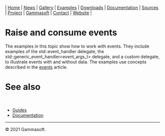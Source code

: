 | [Home](home.md) | [News](news.md) | [Gallery](gallery.md) | [Examples](examples.md) | [Downloads](downloads.md) | [Documentation](documentation.md) | [Sources](https://github.com/gammasoft71/xtd) | [Project](https://sourceforge.net/projects/xtdpro/) | [Gammasoft](gammasoft.md)  | [Contact](contact.md) | [Website](https://gammasoft71.wixsite.com/xtdpro) |

# Raise and consume events

The examples in this topic show how to work with events. 
They include examples of the xtd::event_handler delegate, the xtd::generic_event_handler<event_args_t> delegate, and a custom delegate, to illustrate events with and without data.
The examples use concepts described in the [events](guide_handle_and_raise_events.md) article.

# See also
​
* [Guides](guides.md)
* [Documentation](documentation.md)

______________________________________________________________________________________________

© 2021 Gammasoft.
